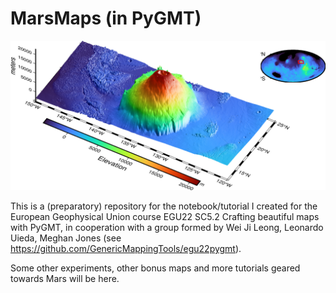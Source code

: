 # MarsMaps (in PyGMT)

![olympus mons](https://github.com/andrebelem/MarsMaps/blob/main/OlympusMons.png?raw=true)

This is a (preparatory) repository for the notebook/tutorial I created for the European Geophysical Union course EGU22 SC5.2 Crafting beautiful maps with PyGMT, in cooperation with a group formed by Wei Ji Leong, Leonardo Uieda, Meghan Jones (see https://github.com/GenericMappingTools/egu22pygmt).

Some other experiments, other bonus maps and more tutorials geared towards Mars will be here.
